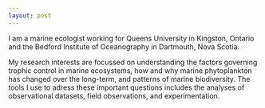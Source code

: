 ```yaml
---
layout: post
---
```


I am a marine ecologist working for Queens University in Kingston, Ontario and the Bedford Institute of Oceanography in Dartmouth, Nova Scotia. 

My research interests are focussed on understanding the factors governing trophic control in marine ecosystems, how and why marine phytoplankton has changed over the long-term, and patterns of marine biodiversity. The tools I use to adress these important questions includes the analyses of observational datasets, field observations, and experimentation.
